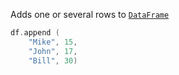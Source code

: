 [//]: # (title: append)

Adds one or several rows to [`DataFrame`](DataFrame.md)
```kotlin
df.append (
    "Mike", 15,
    "John", 17, 
    "Bill", 30)
```
